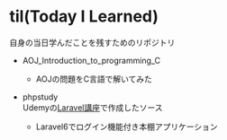 # til(Today I Learned)
自身の当日学んだことを残すためのリポジトリ

* AOJ_Introduction_to_programming_C  
  
  * AOJの問題をC言語で解いてみた

* phpstudy  
Udemyの[Laravel講座](https://www.udemy.com/course/php7study/)で作成したソース
  * Laravel6でログイン機能付き本棚アプリケーション